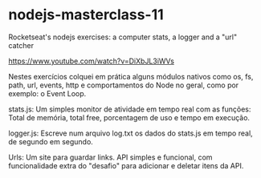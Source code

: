 # nodejs-masterclass-11
Rocketseat's nodejs exercises: a computer stats, a logger and a "url" catcher

https://www.youtube.com/watch?v=DiXbJL3iWVs

Nestes exercícios colquei em prática alguns módulos nativos  como os, fs, path, url, events, http e comportamentos do Node no geral, como por exemplo: o Event Loop.

stats.js: Um simples monitor de atividade em tempo real com as funções: Total de memória, total free, porcentagem de uso e tempo em execução.

logger.js: Escreve num arquivo log.txt os dados do stats.js em tempo real, de segundo em segundo.

Urls: Um site para guardar links. API simples e funcional, com funcionalidade extra do "desafio" para adicionar e deletar itens da API.
